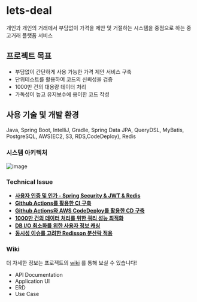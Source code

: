 # lets-deal
개인과 개인의 거래에서 부담없이 가격을 제안 및 거절하는 시스템을 중점으로 하는 중고거래 플랫폼 서비스
## 프로젝트 목표
- 부담없이 간단하게 사용 가능한 가격 제안 서비스 구축
- 단위테스트를 활용하여 코드의 신뢰성을 검증
- 1000만 건의 대용량 데이터 처리
- 가독성이 높고 유지보수에 용이한 코드 작성
## 사용 기술 및 개발 환경
Java, Spring Boot, IntelliJ, Gradle, Spring Data JPA, QueryDSL, MyBatis, PostgreSQL, AWS(EC2, S3, RDS,CodeDeploy), Redis

### 시스템 아키텍처
![image](https://github.com/jooany/lets-deal/assets/83267254/0356144a-9791-4334-8ae0-2e80c8d1b619)







### Technical Issue
* **[사용자 인증 및 인가 - Spring Security & JWT & Redis](https://jooany.tistory.com/2)**<br/>
* **[Github Actions를 활용한 CI 구축](https://jooany.tistory.com/3)**<br/>
* **[Github Actions와 AWS CodeDeploy를 활용한 CD 구축](https://jooany.tistory.com/4)**<br/>
* **[1000만 건의 데이터 처리를 위한 쿼리 성능 최적화](https://jooany.tistory.com/5)**<br/>
* **[DB I/O 최소화를 위한 사용자 정보 캐싱](https://jooany.tistory.com/6)**<br/>
* **[동시성 이슈를 고려한 Redisson 분산락 적용](https://jooany.tistory.com/8)**<br/>

### Wiki
더 자세한 정보는 프로젝트의 [wiki](https://github.com/jooany/lets-deal/wiki) 를 통해 보실 수 있습니다!
- API Documentation
- Application UI
- ERD
- Use Case
